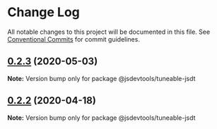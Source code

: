 # Change Log

All notable changes to this project will be documented in this file.
See [Conventional Commits](https://conventionalcommits.org) for commit guidelines.

## [0.2.3](https://github.com/jsdevtools/jsdevtools/compare/@jsdevtools/tuneable-jsdt@0.2.2...@jsdevtools/tuneable-jsdt@0.2.3) (2020-05-03)

**Note:** Version bump only for package @jsdevtools/tuneable-jsdt





## [0.2.2](https://github.com/jsdevtools/jsdevtools/compare/@jsdevtools/tuneable-jsdt@0.2.1...@jsdevtools/tuneable-jsdt@0.2.2) (2020-04-18)

**Note:** Version bump only for package @jsdevtools/tuneable-jsdt
